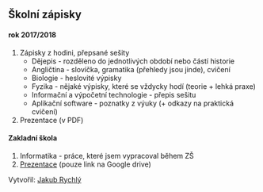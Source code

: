 ## Školní zápisky
#### rok 2017/2018
1) Zápisky z hodini, přepsané sešity
    - Dějepis - rozděleno do jednotlivých období nebo částí historie
    - Angličtina - slovíčka, gramatika (přehledy jsou jinde), cvičení
    - Biologie - heslovité výpisky
    - Fyzika - nějaké výpisky, které se vždycky hodí (teorie + lehká praxe)
    - Informační a výpočetní technologie - přepis sešitu
    - Aplikační software - poznatky z výuky (+ odkazy na praktická cvičení)  
2) Prezentace (v PDF)

#### Zakladní škola
1) Informatika - práce, které jsem vypracoval během ZŠ
2) [Prezentace](https://bit.ly/2uQFH0y) (pouze link na Google drive)

Vytvořil: [Jakub Rychlý](https://jakubrychly.cz)
